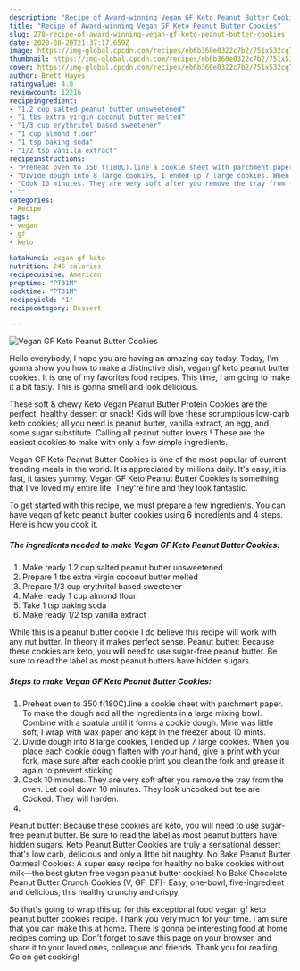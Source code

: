 ```yaml
---
description: "Recipe of Award-winning Vegan GF Keto Peanut Butter Cookies"
title: "Recipe of Award-winning Vegan GF Keto Peanut Butter Cookies"
slug: 278-recipe-of-award-winning-vegan-gf-keto-peanut-butter-cookies
date: 2020-08-20T21:37:17.659Z
image: https://img-global.cpcdn.com/recipes/eb6b360e0322c7b2/751x532cq70/vegan-gf-keto-peanut-butter-cookies-recipe-main-photo.jpg
thumbnail: https://img-global.cpcdn.com/recipes/eb6b360e0322c7b2/751x532cq70/vegan-gf-keto-peanut-butter-cookies-recipe-main-photo.jpg
cover: https://img-global.cpcdn.com/recipes/eb6b360e0322c7b2/751x532cq70/vegan-gf-keto-peanut-butter-cookies-recipe-main-photo.jpg
author: Brett Hayes
ratingvalue: 4.8
reviewcount: 12216
recipeingredient:
- "1.2 cup salted peanut butter unsweetened"
- "1 tbs extra virgin coconut butter melted"
- "1/3 cup erythritol based sweetener"
- "1 cup almond flour"
- "1 tsp baking soda"
- "1/2 tsp vanilla extract"
recipeinstructions:
- "Preheat oven to 350 f(180C).line a cookie sheet with parchment paper. To make the dough add all the ingredients in a large mixing bowl. Combine with a spatula until it forms a cookie dough. Mine was little soft, I wrap with wax paper and kept in the freezer about 10 mints."
- "Divide dough into 8 large cookies, I ended up 7 large cookies. When you place each cookie dough flatten with your hand, give a print with your fork, make sure after each cookie print you clean the fork and grease it again to prevent sticking"
- "Cook 10 minutes. They are very soft after you remove the tray from the oven. Let cool down 10 minutes. They look uncooked but tee are Cooked. They will harden."
- ""
categories:
- Recipe
tags:
- vegan
- gf
- keto

katakunci: vegan gf keto 
nutrition: 246 calories
recipecuisine: American
preptime: "PT31M"
cooktime: "PT31M"
recipeyield: "1"
recipecategory: Dessert

---
```



![Vegan GF Keto Peanut Butter Cookies](https://img-global.cpcdn.com/recipes/eb6b360e0322c7b2/751x532cq70/vegan-gf-keto-peanut-butter-cookies-recipe-main-photo.jpg)

Hello everybody, I hope you are having an amazing day today. Today, I'm gonna show you how to make a distinctive dish, vegan gf keto peanut butter cookies. It is one of my favorites food recipes. This time, I am going to make it a bit tasty. This is gonna smell and look delicious.

These soft &amp; chewy Keto Vegan Peanut Butter Protein Cookies are the perfect, healthy dessert or snack! Kids will love these scrumptious low-carb keto cookies; all you need is peanut butter, vanilla extract, an egg, and some sugar substitute. Calling all peanut butter lovers ! These are the easiest cookies to make with only a few simple ingredients.

Vegan GF Keto Peanut Butter Cookies is one of the most popular of current trending meals in the world. It is appreciated by millions daily. It's easy, it is fast, it tastes yummy. Vegan GF Keto Peanut Butter Cookies is something that I've loved my entire life. They're fine and they look fantastic.


To get started with this recipe, we must prepare a few ingredients. You can have vegan gf keto peanut butter cookies using 6 ingredients and 4 steps. Here is how you cook it.

<!--inarticleads1-->

##### The ingredients needed to make Vegan GF Keto Peanut Butter Cookies:

1. Make ready 1.2 cup salted peanut butter unsweetened
1. Prepare 1 tbs extra virgin coconut butter melted
1. Prepare 1/3 cup erythritol based sweetener
1. Make ready 1 cup almond flour
1. Take 1 tsp baking soda
1. Make ready 1/2 tsp vanilla extract


While this is a peanut butter cookie I do believe this recipe will work with any nut butter. In theory it makes perfect sense. Peanut butter: Because these cookies are keto, you will need to use sugar-free peanut butter. Be sure to read the label as most peanut butters have hidden sugars. 

<!--inarticleads2-->

##### Steps to make Vegan GF Keto Peanut Butter Cookies:

1. Preheat oven to 350 f(180C).line a cookie sheet with parchment paper. To make the dough add all the ingredients in a large mixing bowl. Combine with a spatula until it forms a cookie dough. Mine was little soft, I wrap with wax paper and kept in the freezer about 10 mints.
1. Divide dough into 8 large cookies, I ended up 7 large cookies. When you place each cookie dough flatten with your hand, give a print with your fork, make sure after each cookie print you clean the fork and grease it again to prevent sticking
1. Cook 10 minutes. They are very soft after you remove the tray from the oven. Let cool down 10 minutes. They look uncooked but tee are Cooked. They will harden.
1. 


Peanut butter: Because these cookies are keto, you will need to use sugar-free peanut butter. Be sure to read the label as most peanut butters have hidden sugars. Keto Peanut Butter Cookies are truly a sensational dessert that&#39;s low carb, delicious and only a little bit naughty. No Bake Peanut Butter Oatmeal Cookies: A super easy recipe for healthy no bake cookies without milk—the best gluten free vegan peanut butter cookies! No Bake Chocolate Peanut Butter Crunch Cookies (V, GF, DF)- Easy, one-bowl, five-ingredient and delicious, this healthy crunchy and crispy. 

So that's going to wrap this up for this exceptional food vegan gf keto peanut butter cookies recipe. Thank you very much for your time. I am sure that you can make this at home. There is gonna be interesting food at home recipes coming up. Don't forget to save this page on your browser, and share it to your loved ones, colleague and friends. Thank you for reading. Go on get cooking!
